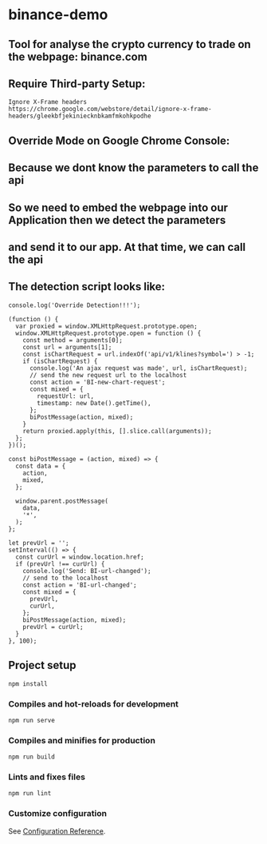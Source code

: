 # binance-demo

## Tool for analyse the crypto currency to trade on the webpage: binance.com

## Require Third-party Setup:
```
Ignore X-Frame headers
https://chrome.google.com/webstore/detail/ignore-x-frame-headers/gleekbfjekiniecknbkamfmkohkpodhe
```

## Override Mode on Google Chrome Console:
## Because we dont know the parameters to call the api
## So we need to embed the webpage into our Application then we detect the parameters 
## and send it to our app. At that time, we can call the api
## The detection script looks like:

```
console.log('Override Detection!!!');

(function () {
  var proxied = window.XMLHttpRequest.prototype.open;
  window.XMLHttpRequest.prototype.open = function () {
    const method = arguments[0];
    const url = arguments[1];
    const isChartRequest = url.indexOf('api/v1/klines?symbol=') > -1;
    if (isChartRequest) {
      console.log('An ajax request was made', url, isChartRequest);
      // send the new request url to the localhost
      const action = 'BI-new-chart-request';
      const mixed = {
        requestUrl: url,
        timestamp: new Date().getTime(),
      };
      biPostMessage(action, mixed);
    }
    return proxied.apply(this, [].slice.call(arguments));
  };
})();

const biPostMessage = (action, mixed) => {
  const data = {
    action,
    mixed,
  };

  window.parent.postMessage(
    data,
    '*',
  );
};

let prevUrl = '';
setInterval(() => {
  const curUrl = window.location.href;
  if (prevUrl !== curUrl) {
    console.log('Send: BI-url-changed');
    // send to the localhost
    const action = 'BI-url-changed';
    const mixed = {
      prevUrl,
      curUrl,
    };
    biPostMessage(action, mixed);
    prevUrl = curUrl;
  }
}, 100);
```


## Project setup
```
npm install
```

### Compiles and hot-reloads for development
```
npm run serve
```

### Compiles and minifies for production
```
npm run build
```

### Lints and fixes files
```
npm run lint
```

### Customize configuration
See [Configuration Reference](https://cli.vuejs.org/config/).
